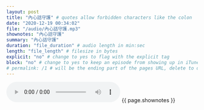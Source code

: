 ```yaml
---
layout: post
title: "內心話守護" # quotes allow forbidden characters like the colon
date: "2020-12-19 00:34:02"
file: "/audio/內心話守護.mp3"
shownotes: "內心話守護"
summary: "內心話守護"
duration: "file_duration" # audio length in min:sec
length: "file_length" # filesize in bytes
explicit: "no" # change to yes to flag with the explicit tag
block: "no" # change to yes to keep an episode from showing up in iTunes
# permalink: /1 # will be the ending part of the pages URL, delete to default to the title
---
```


<audio controls>
<source src="{{site.url}}{{site.baseurl}}{{ page.file }}" type="audio/x-mp3">
Your browser does not support the audio element.
</audio>
{{ page.shownotes }}
